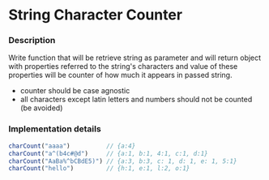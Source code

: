 # String Character Counter

### Description
Write function that will be retrieve string as parameter and will return object with properties referred to the string's characters and value of these properties will be counter of how much it appears in passed string.

- counter should be case agnostic
- all characters except latin letters and numbers should not be counted (be avoided)

### Implementation details

```js
charCount("aaaa")          // {a:4}
charCount("a^(b4c#@d")     // {a:1, b:1, 4:1, c:1, d:1}
charCount("AaBa%^bCBdE5)") // {a:3, b:3, c: 1, d: 1, e: 1, 5:1}
charCount("hello")         // {h:1, e:1, l:2, o:1}
```

